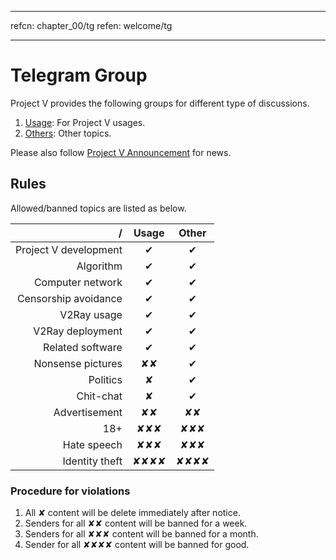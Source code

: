 * * *

refcn: chapter_00/tg refen: welcome/tg

* * *

# Telegram Group

Project V provides the following groups for different type of discussions.

1. [Usage](https://telegram.me/projectv2ray): For Project V usages.
2. [Others](https://t.me/joinchat/DNcazUIYaH80uVfeS716jg): Other topics.

Please also follow [Project V Announcement](https://t.me/v2msg) for news.

## Rules

Allowed/banned topics are listed as below.

|                     / |              Usage               |              Other               |
| ---------------------:|:--------------------------------:|:--------------------------------:|
| Project V development |             &#10004;             |             &#10004;             |
|             Algorithm |             &#10004;             |             &#10004;             |
|      Computer network |             &#10004;             |             &#10004;             |
|  Censorship avoidance |             &#10004;             |             &#10004;             |
|           V2Ray usage |             &#10004;             |             &#10004;             |
|      V2Ray deployment |             &#10004;             |             &#10004;             |
|      Related software |             &#10004;             |             &#10004;             |
|     Nonsense pictures |         &#10008;&#10008;         |             &#10004;             |
|              Politics |             &#10008;             |             &#10004;             |
|             Chit-chat |             &#10008;             |             &#10004;             |
|         Advertisement |         &#10008;&#10008;         |         &#10008;&#10008;         |
|                   18+ |     &#10008;&#10008;&#10008;     |     &#10008;&#10008;&#10008;     |
|           Hate speech |     &#10008;&#10008;&#10008;     |     &#10008;&#10008;&#10008;     |
|        Identity theft | &#10008;&#10008;&#10008;&#10008; | &#10008;&#10008;&#10008;&#10008; |

### Procedure for violations

1. All &#10008; content will be delete immediately after notice.
2. Senders for all &#10008;&#10008; content will be banned for a week.
3. Senders for all &#10008;&#10008;&#10008; content will be banned for a month.
4. Sender for all &#10008;&#10008;&#10008;&#10008; content will be banned for good.